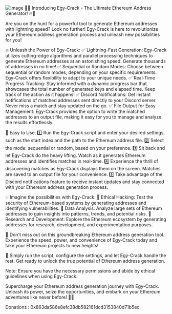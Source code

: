 
![image](https://github.com/dragonked2/Egy-Crack/assets/66541902/d76db03f-98ef-4442-9cc0-6e601f3b0273)
🔐🔥 Introducing Egy-Crack - The Ultimate Ethereum Address Generator! 🔥🔐

Are you on the hunt for a powerful tool to generate Ethereum addresses with lightning speed? Look no further! Egy-Crack is here to revolutionize your Ethereum address generation process and unleash new possibilities for you!

🔥 Unleash the Power of Egy-Crack:
✅ Lightning-Fast Generation: Egy-Crack utilizes cutting-edge algorithms and parallel processing techniques to generate Ethereum addresses at an astonishing speed. Generate thousands of addresses in no time!
✅ Sequential or Random Modes: Choose between sequential or random modes, depending on your specific requirements. Egy-Crack offers flexibility to adapt to your unique needs.
✅ Real-Time Progress Tracking: Stay informed with a dynamic progress bar that showcases the total number of generated keys and elapsed time. Keep track of the action as it happens!
✅ Discord Notifications: Get instant notifications of matched addresses sent directly to your Discord server. Never miss a match and stay updated on the go.
✅ File Output for Easy Management: Egy-Crack provides the option to write the matched addresses to an output file, making it easy for you to manage and analyze the results effortlessly.

🚀 Easy to Use:
1️⃣ Run the Egy-Crack script and enter your desired settings, such as the start index and the path to the Ethereum address file.
2️⃣ Select the mode: sequential or random, based on your preference.
3️⃣ Sit back and let Egy-Crack do the heavy lifting. Watch as it generates Ethereum addresses and identifies matches in real-time.
4️⃣ Experience the thrill of discovering matches as Egy-Crack displays them on the screen. Matches are saved to an output file for your convenience.
5️⃣ Take advantage of the Discord notifications feature to receive instant updates and stay connected with your Ethereum address generation process.

💡 Imagine the possibilities with Egy-Crack:
🔐 Ethical Hacking: Test the security of Ethereum-based systems by generating addresses and identifying vulnerabilities.
🔐 Data Analysis: Analyze large sets of Ethereum addresses to gain insights into patterns, trends, and potential risks.
🔐 Research and Development: Explore the Ethereum ecosystem by generating addresses for research, development, and experimentation purposes.

🌟 Don't miss out on this groundbreaking Ethereum address generation tool. Experience the speed, power, and convenience of Egy-Crack today and take your Ethereum projects to new heights!

🔗 Simply run the script, configure the settings, and let Egy-Crack handle the rest. Get ready to unlock the true potential of Ethereum address generation.

Note: Ensure you have the necessary permissions and abide by ethical guidelines when using Egy-Crack.

Supercharge your Ethereum address generation journey with Egy-Crack. Unleash its power, seize the opportunities, and embark on your Ethereum adventures like never before! 💪💎

Donations : 0x863da586e8efc38db582161dcd3153840d71b5ec
